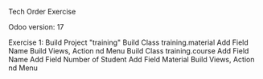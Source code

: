 Tech Order Exercise

Odoo version: 17

Exercise 1:
    Build Project "training"
    Build Class training.material
        Add Field Name
        Build Views, Action nd Menu
    Build Class training.course
        Add Field Name
        Add Field Number of Student
        Add Field Material
        Build Views, Action nd Menu
    